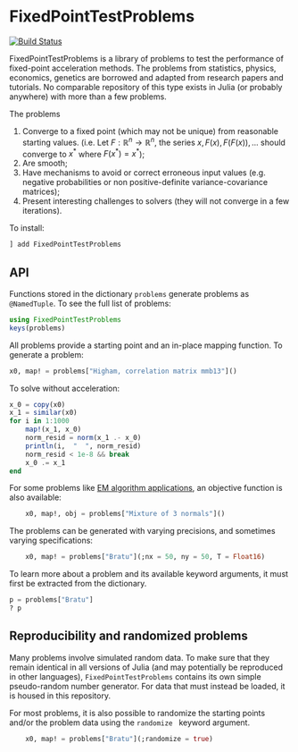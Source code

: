 # FixedPointTestProblems

[![Build Status](https://github.com/NicolasL-S/FixedPointTestProblems.jl/actions/workflows/CI.yml/badge.svg?branch=main)](https://github.com/NicolasL-S/FixedPointTestProblems.jl/actions/workflows/CI.yml?query=branch%3Amain)

FixedPointTestProblems is a library of problems to test the performance of fixed-point acceleration methods. The problems from statistics, physics, economics, genetics are borrowed and adapted from research papers and tutorials. No comparable repository of this type exists in Julia (or probably anywhere) with more than a few problems. 

The problems
1. Converge to a fixed point (which may not be unique) from reasonable starting values. (i.e. Let $F:\mathbb{R}^n\rightarrow\mathbb{R}^n$, the series $x, F(x), F(F(x)),...$ should converge to $x^*$ where $F(x^*) = x^*$);
2. Are smooth;
3. Have mechanisms to avoid or correct erroneous input values (e.g. negative probabilities or non positive-definite variance-covariance matrices);
4. Present interesting challenges to solvers (they will not converge in a few iterations).

To install:
```Julia
] add FixedPointTestProblems
```
## API
Functions stored in the dictionary ``problems`` generate problems as ``@NamedTuple``.  To see the full list of problems:
```Julia
using FixedPointTestProblems
keys(problems)
```
All problems provide a starting point and an in-place mapping function. To generate a problem:
```Julia
x0, map! = problems["Higham, correlation matrix mmb13"]()
```
To solve without acceleration:
```Julia
x_0 = copy(x0)
x_1 = similar(x0)
for i in 1:1000
    map!(x_1, x_0)
    norm_resid = norm(x_1 .- x_0)
    println(i,  "  ", norm_resid)
    norm_resid < 1e-8 && break
    x_0 .= x_1
end
```
For some problems like [EM algorithm applications](https://en.wikipedia.org/wiki/Expectation%E2%80%93maximization_algorithm), an objective function is also available:
```Julia
	x0, map!, obj = problems["Mixture of 3 normals"]()
```
The problems can be generated with varying precisions, and sometimes varying specifications:
```Julia
	x0, map! = problems["Bratu"](;nx = 50, ny = 50, T = Float16)
```
To learn more about a problem and its available keyword arguments, it must first be extracted from the dictionary.
```Julia
p = problems["Bratu"]
? p
```
## Reproducibility and randomized problems
Many problems involve simulated random data. To make sure that they remain identical in all versions of Julia (and may potentially be reproduced in other languages), ``FixedPointTestProblems`` contains its own simple pseudo-random number generator. For data that must instead be loaded, it is housed in this repository.

For most problems, it is also possible to randomize the starting points and/or the problem data using the `randomize ` keyword argument. 
```Julia
	x0, map! = problems["Bratu"](;randomize = true)
```